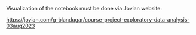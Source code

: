 Visualization of the notebook must be done via Jovian website:

https://jovian.com/g-blandugar/course-project-exploratory-data-analysis-03aug2023
